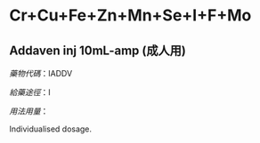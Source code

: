 # Cr+Cu+Fe+Zn+Mn+Se+I+F+Mo

## Addaven inj 10mL-amp (成人用)

*藥物代碼*：IADDV

*給藥途徑*：I

*用法用量*：

Individualised dosage.

